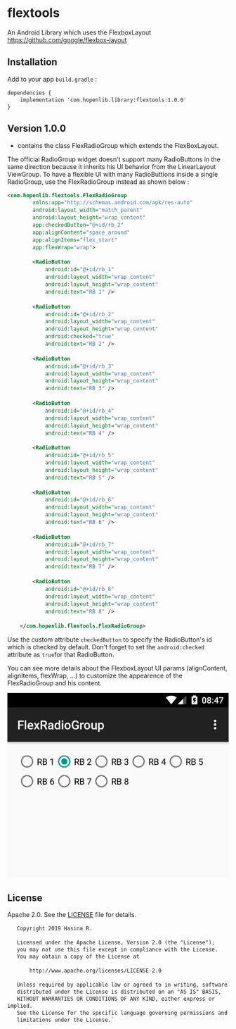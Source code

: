 # flextools
An Android Library which uses the FlexboxLayout https://github.com/google/flexbox-layout

## Installation
Add to your app `build.gradle` :
````
dependencies {
    implementation 'com.hopenlib.library:flextools:1.0.0'
}
````

## Version 1.0.0
- contains the class FlexRadioGroup which extends the FlexBoxLayout.

The official RadioGroup widget doesn't support many RadioButtons in the same direction because it inherits his UI behavior from the LinearLayout ViewGroup. To have a flexible UI with many RadioButtions inside a single RadioGroup, use the FlexRadioGroup instead as shown below :

````xml
<com.hopenlib.flextools.FlexRadioGroup
        xmlns:app="http://schemas.android.com/apk/res-auto"
        android:layout_width="match_parent"
        android:layout_height="wrap_content"
        app:checkedButton="@+id/rb_2"
        app:alignContent="space_around"
        app:alignItems="flex_start"
        app:flexWrap="wrap">

        <RadioButton
            android:id="@+id/rb_1"
            android:layout_width="wrap_content"
            android:layout_height="wrap_content"
            android:text="RB 1" />

        <RadioButton
            android:id="@+id/rb_2"
            android:layout_width="wrap_content"
            android:layout_height="wrap_content"
            android:checked="true" 
            android:text="RB 2" />

        <RadioButton
            android:id="@+id/rb_3"
            android:layout_width="wrap_content"
            android:layout_height="wrap_content" 
            android:text="RB 3" />

        <RadioButton
            android:id="@+id/rb_4"
            android:layout_width="wrap_content"
            android:layout_height="wrap_content" 
            android:text="RB 4" />

        <RadioButton
            android:id="@+id/rb_5"
            android:layout_width="wrap_content"
            android:layout_height="wrap_content" 
            android:text="RB 5" />

        <RadioButton
            android:id="@+id/rb_6"
            android:layout_width="wrap_content"
            android:layout_height="wrap_content" 
            android:text="RB 6" />
            
        <RadioButton
            android:id="@+id/rb_7"
            android:layout_width="wrap_content"
            android:layout_height="wrap_content"
            android:text="RB 7" />

        <RadioButton
            android:id="@+id/rb_8"
            android:layout_width="wrap_content"
            android:layout_height="wrap_content"
            android:text="RB 8" />

    </com.hopenlib.flextools.FlexRadioGroup>
````

Use the custom attribute `checkedButton` to specify the RadioButton's id which is checked by default. Don't forget to set the `android:checked` attribute as `true`for that RadioButton.

You can see more details about the FlexboxLayout UI params (alignContent, alignItems, flexWrap, ...) to customize the appearence of the FlexRadioGroup and his content.

![FlexRadioGroup in action](/assets/screenshot.png)

## License
Apache 2.0. See the [LICENSE](https://github.com/mrHerintsoaHasina/flextools/blob/master/LICENSE.md) file for details.
```
   Copyright 2019 Hasina R.

   Licensed under the Apache License, Version 2.0 (the "License");
   you may not use this file except in compliance with the License.
   You may obtain a copy of the License at

       http://www.apache.org/licenses/LICENSE-2.0

   Unless required by applicable law or agreed to in writing, software
   distributed under the License is distributed on an "AS IS" BASIS,
   WITHOUT WARRANTIES OR CONDITIONS OF ANY KIND, either express or implied.
   See the License for the specific language governing permissions and
   limitations under the License.`
```
